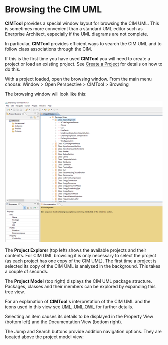 # Browsing the CIM UML
**CIMTool** provides a special window layout for browsing the CIM UML. This is sometimes more convenient than a standard UML editor such as Enerprise Architect, especially if the UML diagrams are not complete.

In particular, **CIMTool** provides efficient ways to search the CIM UML and to follow class associations through the CIM.

If this is the first time you have used **CIMTool** you will need to create a project or load an existing project. See [Create a Project](create-a-project.md) for details on how to do this.

With a project loaded, open the browsing window. From the main menu choose: Window > Open Perspective > CIMTool > Browsing

The browsing window will look like this:

![CIMToolUMLBrowsing.png](../images/CIMToolUMLBrowsing.png "CIMTool UML Browsing")

The **Project Explorer** (top left) shows the available projects and their contents. For CIM UML browsing it is only necessary to select the project (as each project has one copy of the CIM UML). The first time a project is selected its copy of the CIM UML is analysed in the background. This takes a couple of seconds.

The **Project Model** (top right) displays the CIM UML package structure. Packages, classes and their members can be explored by expanding this tree view.

For an explanation of **CIMTool**'s interpretation of the CIM UML and the icons used in this view see [UML, UMI, OWL](../further-learning/uml-xmi-owl.md) for further details.

Selecting an item causes its details to be displayed in the Property View (bottom left) and the Documentation View (bottom right).

The Jump and Search buttons provide addition navigation options. They are located above the project model view: